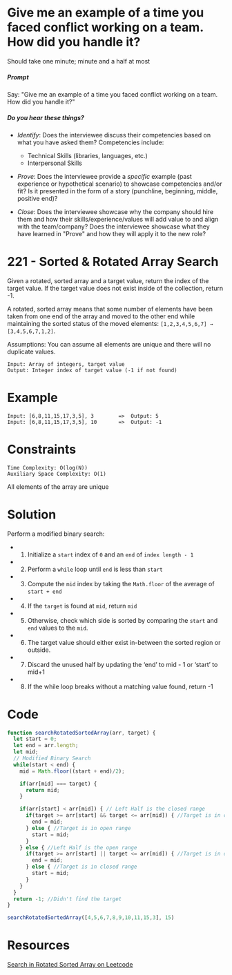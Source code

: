 # Give me an example of a time you faced conflict working on a team. How did you handle it?

Should take one minute; minute and a half at most

##### Prompt

Say: "Give me an example of a time you faced conflict working on a team. How did you handle it?"

##### Do you hear these things?

- *Identify*: Does the interviewee discuss their competencies based on what you have asked them? Competencies include:
   - Technical Skills (libraries, languages, etc.)
   - Interpersonal Skills  


- *Prove*: Does the interviewee provide a _specific_ example (past experience or hypothetical scenario)  to showcase competencies and/or fit? Is it presented in the form of a story (punchline, beginning, middle, positive end)?


- *Close*: Does the interviewee showcase why the company should hire them and how their skills/experience/values will add value to and align with the team/company? Does the interviewee showcase what they have learned in "Prove" and how they will apply it to the new role?

# 221 - Sorted & Rotated Array Search

Given a rotated, sorted array and a target value, return the index of the target value. If the target value does not exist inside of the collection, return -1.

A rotated, sorted array means that some number of elements have been taken from one end of the array and moved to the other end while maintaining the sorted status of the moved elements: `[1,2,3,4,5,6,7] → [3,4,5,6,7,1,2]`.

Assumptions: You can assume all elements are unique and there will no duplicate values.

```
Input: Array of integers, target value
Output: Integer index of target value (-1 if not found)
```

# Example
```
Input: [6,8,11,15,17,3,5], 3      	=>	Output: 5
Input: [6,8,11,15,17,3,5], 10		=>	Output: -1
```

# Constraints

```
Time Complexity: O(log(N))
Auxiliary Space Complexity: O(1)
```

All elements of the array are unique


# Solution
Perform a modified binary search:
* 1) Initialize a `start` index of `0` and an `end` of  `index length - 1`
* 2) Perform a `while` loop until `end` is less than `start`
* 3) Compute the `mid` index by taking the `Math.floor` of the average of `start + end`
* 4) If the `target` is found at `mid`, return `mid`
* 5) Otherwise, check which side is sorted by comparing the `start` and `end` values to the `mid`.
* 6) The target value should either exist in-between the sorted region or outside.
* 7) Discard the unused half by updating the ‘end’ to mid - 1 or ‘start’ to mid+1
* 8) If the while loop breaks without a matching value found, return -1

# Code

```javascript
function searchRotatedSortedArray(arr, target) {
  let start = 0;
  let end = arr.length;
  let mid;
  // Modified Binary Search
  while(start < end) {
    mid = Math.floor((start + end)/2);

    if(arr[mid] === target) {
      return mid;
    }

    if(arr[start] < arr[mid]) { // Left Half is the closed range
      if(target >= arr[start] && target <= arr[mid]) { //Target is in closed range
        end = mid;
      } else { //Target is in open range
        start = mid;
      }
    } else { //Left Half is the open range
      if(target >= arr[start] || target <= arr[mid]) { //Target is in open range
        end = mid;
      } else { //Target is in closed range
        start = mid;
      }
    }
  }
  return -1; //Didn't find the target
}

searchRotatedSortedArray([4,5,6,7,8,9,10,11,15,3], 15)
```

# Resources

[Search in Rotated Sorted Array on Leetcode](https://leetcode.com/problems/search-in-rotated-sorted-array/)
